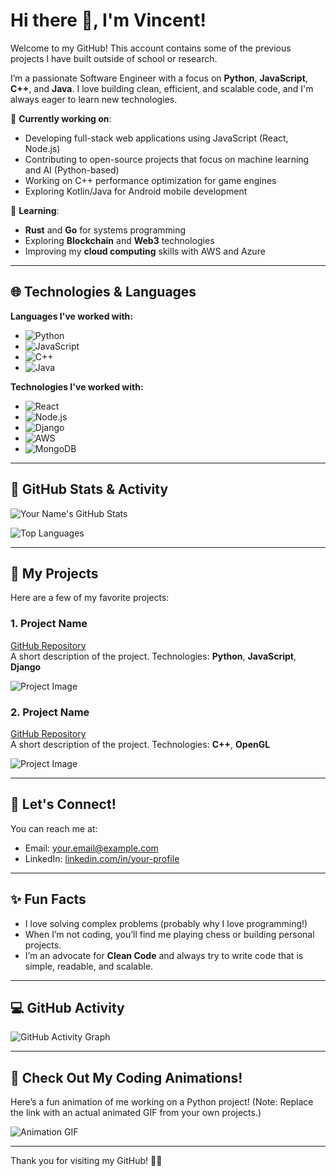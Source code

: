 # Hi there 👋, I'm Vincent!

Welcome to my GitHub! This account contains some of the previous projects I have built outside of school or research. 

I’m a passionate Software Engineer with a focus on **Python**, **JavaScript**, **C++**, and **Java**. I love building clean, efficient, and scalable code, and I'm always eager to learn new technologies.

🔭 **Currently working on**:
- Developing full-stack web applications using JavaScript (React, Node.js)
- Contributing to open-source projects that focus on machine learning and AI (Python-based)
- Working on C++ performance optimization for game engines
- Exploring Kotlin/Java for Android mobile development

🌱 **Learning**:
- **Rust** and **Go** for systems programming
- Exploring **Blockchain** and **Web3** technologies
- Improving my **cloud computing** skills with AWS and Azure

---

## 🌐 Technologies & Languages

**Languages I've worked with:**

- ![Python](https://img.shields.io/badge/-Python-306998?style=flat&logo=python&logoColor=white)
- ![JavaScript](https://img.shields.io/badge/-JavaScript-F7DF1E?style=flat&logo=javascript&logoColor=white)
- ![C++](https://img.shields.io/badge/-C%2B%2B-00599C?style=flat&logo=c%2B%2B&logoColor=white)
- ![Java](https://img.shields.io/badge/-Java-007396?style=flat&logo=java&logoColor=white)

**Technologies I've worked with:**

- ![React](https://img.shields.io/badge/-React-61DAFB?style=flat&logo=react&logoColor=black)
- ![Node.js](https://img.shields.io/badge/-Node.js-339933?style=flat&logo=node.js&logoColor=white)
- ![Django](https://img.shields.io/badge/-Django-092E20?style=flat&logo=django&logoColor=white)
- ![AWS](https://img.shields.io/badge/-AWS-232F3E?style=flat&logo=amazonaws&logoColor=white)
- ![MongoDB](https://img.shields.io/badge/-MongoDB-47A248?style=flat&logo=mongodb&logoColor=white)

---

## 🎯 GitHub Stats & Activity

![Your Name's GitHub Stats](https://github-readme-stats.vercel.app/api?username=your-username&show_icons=true&hide_title=true&hide_rank=true&hide=prs&theme=transparent)

![Top Languages](https://github-readme-stats.vercel.app/api/top-langs/?username=your-username&layout=compact&langs_count=4&theme=transparent)

---

## 🚀 My Projects

Here are a few of my favorite projects:

### 1. **Project Name**
[GitHub Repository](#)  
A short description of the project. Technologies: **Python**, **JavaScript**, **Django**

![Project Image](https://via.placeholder.com/500x300?text=Project+Image)

### 2. **Project Name**
[GitHub Repository](#)  
A short description of the project. Technologies: **C++**, **OpenGL**

![Project Image](https://via.placeholder.com/500x300?text=Project+Image)

---

## 💬 Let's Connect!

You can reach me at:
- Email: [your.email@example.com](mailto:your.email@example.com)
- LinkedIn: [linkedin.com/in/your-profile](https://www.linkedin.com/in/your-profile)

---

## ✨ Fun Facts

- I love solving complex problems (probably why I love programming!)
- When I’m not coding, you’ll find me playing chess or building personal projects.
- I’m an advocate for **Clean Code** and always try to write code that is simple, readable, and scalable.

---

## 💻 GitHub Activity

![GitHub Activity Graph](https://activity-graph.herokuapp.com/graph?username=your-username&theme=github)

---

## 🎥 Check Out My Coding Animations!

Here’s a fun animation of me working on a Python project! (Note: Replace the link with an actual animated GIF from your own projects.)

![Animation GIF](https://via.placeholder.com/600x400?text=Coding+Animation+Here)

---

Thank you for visiting my GitHub! 👨‍💻
